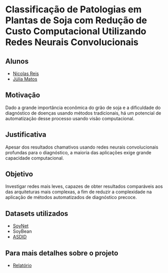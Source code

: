 # Classificação de Patologias em Plantas de Soja com Redução de Custo Computacional Utilizando Redes Neurais Convolucionais

## Alunos 
 - [Nicolas Reis](https://github.com/nicolasreisdev)
 - [Júlia Matos](https://github.com/jucalia)

 ## Motivação
 Dado a grande importância econômica do grão de soja e a dificuldade do diagnóstico de doenças usando métodos tradicionais, há um potencial de automatização desse processo usando visão computacional.

## Justificativa
Apesar dos resultados chamativos usando redes neurais convolucionais profundas para o diagnóstico, a maioria das aplicações exige grande capacidade computacional.

## Objetivo
Investigar redes mais leves, capazes de obter resultados comparáveis aos das arquiteturas mais complexas, a fim de reduzir a complexidade na aplicação de métodos automatizados de diagnóstico precoce.

## Datasets utilizados
 - [SoyNet](https://data.mendeley.com/datasets/w2r855hpx8/2)
 - SoyBean
 - [ASDID](https://datadryad.org/dataset/doi:10.5061/dryad.41ns1rnj3)

## Para mais detalhes sobre o projeto
 - [Relatório](./CNN/Classificação_de_Doenças_em_Plantas_de_Soja.pdf)